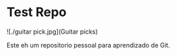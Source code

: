 # Test Repo

![./guitar pick.jpg](Guitar picks)

Este eh um repositorio pessoal para aprendizado de Git.
